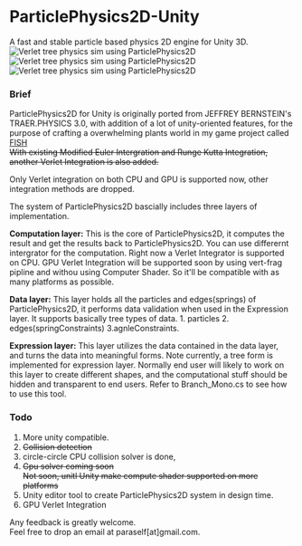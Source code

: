 ParticlePhysics2D-Unity
=======================

A fast and stable particle based physics 2D engine for Unity 3D.
![Verlet tree physics sim using ParticlePhysics2D](http://38.media.tumblr.com/72947caee1de726465db4b001544384c/tumblr_nuwya1k5B21riukqoo1_400.gif)
![Verlet tree physics sim using ParticlePhysics2D](http://31.media.tumblr.com/534287df9dd18e20d830051a5ebd00ae/tumblr_nuwya1k5B21riukqoo2_400.gif)
![Verlet tree physics sim using ParticlePhysics2D](http://38.media.tumblr.com/c066993d9c66f9d9f46c21534674cf8f/tumblr_nuwya1k5B21riukqoo3_400.gif)

### Brief
ParticlePhysics2D for Unity is originally ported from JEFFREY BERNSTEIN's TRAER.PHYSICS 3.0, with addition of a lot of unity-oriented features, for the purpose of crafting a overwhelming plants world in my game project called [FISH](http://fishartgame.com) <br />
<del>With existing Modified Euler Intergration and Runge Kutta Integration, another Verlet Integration is also added.

Only Verlet integration on both CPU and GPU is supported now, other integration methods are dropped.

The system of ParticlePhysics2D bascially includes three layers of implementation.<br />

**Computation layer:** This is the core of ParticlePhysics2D, it computes the result and get the results back to ParticlePhysics2D. You can use differernt intergrator for the computation. Right now a Verlet Integrator is supported on CPU. GPU Verlet Integration will be supported soon by using vert-frag pipline and withou using Computer Shader. So it'll be compatible with as many platforms as possible.

**Data layer:** This layer holds all the particles and edges(springs) of ParticlePhysics2D, it performs data validation when used in the Expression layer. It supports basically tree types of data. 1. particles 2. edges(springConstraints) 3.agnleConstraints. 

**Expression layer:** This layer utilizes the data contained in the data layer, and turns the data into meaningful forms. Note currently, a tree form is implemented for expression layer. Normally end user will likely to work on this layer to create different shapes, and the computational stuff should be hidden and transparent to end users. Refer to Branch_Mono.cs to see how to use this tool.


### Todo
1. More unity compatible. <br />
2. <del>Collision detection  
3. circle-circle CPU collision solver is done, 
4. <del>Gpu solver coming soon <br /> Not soon, unitl Unity make compute shader supported on more platforms
3. Unity editor tool to create ParticlePhysics2D system in design time. <br />
4. GPU Verlet Integration




Any feedback is greatly welcome.<br />
Feel free to drop an email at paraself[at]gmail.com.
